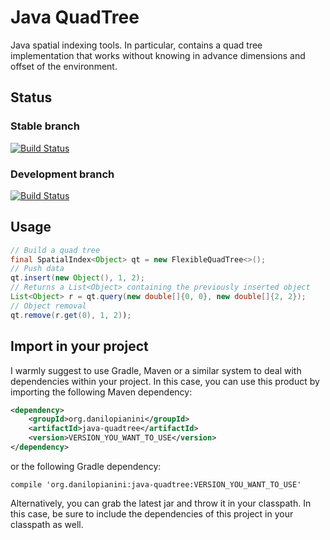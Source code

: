 # Java QuadTree

Java spatial indexing tools. In particular, contains a quad tree implementation that works without knowing in advance dimensions and offset of the environment.

## Status

### Stable branch

[![Build Status](https://travis-ci.org/DanySK/java-quadtree.svg?branch=master)](https://travis-ci.org/DanySK/java-quadtree)

### Development branch

[![Build Status](https://travis-ci.org/DanySK/java-quadtree.svg?branch=develop)](https://travis-ci.org/DanySK/java-quadtree)

## Usage

``` java
// Build a quad tree
final SpatialIndex<Object> qt = new FlexibleQuadTree<>();
// Push data
qt.insert(new Object(), 1, 2);
// Returns a List<Object> containing the previously inserted object
List<Object> r = qt.query(new double[]{0, 0}, new double[]{2, 2});
// Object removal
qt.remove(r.get(0), 1, 2));
```

## Import in your project

I warmly suggest to use Gradle, Maven or a similar system to deal with dependencies within your project. In this case, you can use this product by importing the following Maven dependency:

```xml
<dependency>
    <groupId>org.danilopianini</groupId>
    <artifactId>java-quadtree</artifactId>
    <version>VERSION_YOU_WANT_TO_USE</version>
</dependency>
```

or the following Gradle dependency:

```Gradle
compile 'org.danilopianini:java-quadtree:VERSION_YOU_WANT_TO_USE'
```

Alternatively, you can grab the latest jar and throw it in your classpath. In this case, be sure to include the dependencies of this project in your classpath as well.


